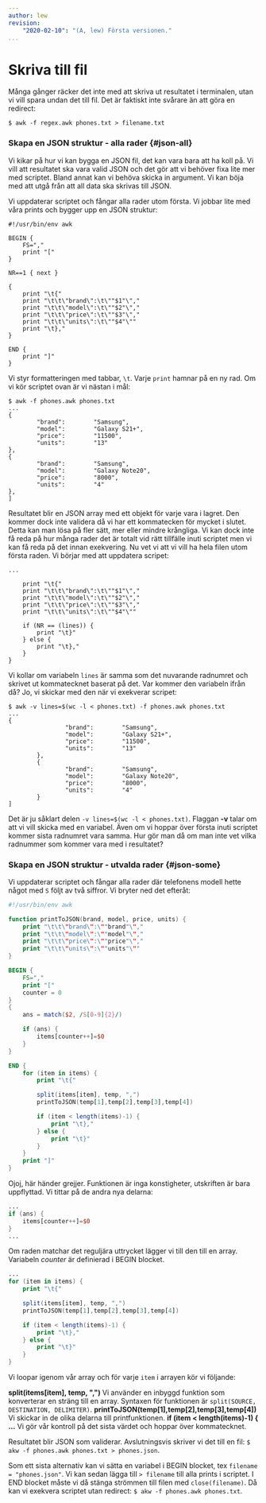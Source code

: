 ```yaml
---
author: lew
revision:
    "2020-02-10": "(A, lew) Första versionen."
...
```


Skriva till fil
=======================

Många gånger räcker det inte med att skriva ut resultatet i terminalen, utan vi vill spara undan det till fil. Det är faktiskt inte svårare än att göra en redirect:

```
$ awk -f regex.awk phones.txt > filename.txt
```



### Skapa en JSON struktur - alla rader {#json-all}

Vi kikar på hur vi kan bygga en JSON fil, det kan vara bara att ha koll på. Vi vill att resultatet ska vara valid JSON och det gör att vi behöver fixa lite mer med scriptet. Bland annat kan vi behöva skicka in argument. Vi kan böja med att utgå från att all data ska skrivas till JSON.

Vi uppdaterar scriptet och fångar alla rader utom första. Vi jobbar lite med våra prints och bygger upp en JSON struktur:

```
#!/usr/bin/env awk

BEGIN {
    FS=","
    print "["
}

NR==1 { next }

{
    print "\t{"
    print "\t\t\"brand\":\t\""$1"\","
    print "\t\t\"model\":\t\""$2"\","
    print "\t\t\"price\":\t\""$3"\","
    print "\t\t\"units\":\t\""$4"\""
    print "\t},"
}

END {
    print "]"
}
```

Vi styr formatteringen med tabbar, `\t`. Varje `print` hamnar på en ny rad. Om vi kör scriptet ovan är vi nästan i mål:

```
$ awk -f phones.awk phones.txt
...
{
        "brand":        "Samsung",
        "model":        "Galaxy S21+",
        "price":        "11500",
        "units":        "13"
},
{
        "brand":        "Samsung",
        "model":        "Galaxy Note20",
        "price":        "8000",
        "units":        "4"
},
]
```
Resultatet blir en JSON array med ett objekt för varje vara i lagret. Den kommer dock inte validera då vi har ett kommatecken för mycket i slutet. Detta kan man lösa på fler sätt, mer eller mindre krångliga. Vi kan dock inte få reda på hur många rader det är totalt vid rätt tillfälle inuti scriptet men vi kan få reda på det innan exekvering. Nu vet vi att vi vill ha hela filen utom första raden. Vi börjar med att uppdatera scripet:

```
...

    print "\t{"
    print "\t\t\"brand\":\t\""$1"\","
    print "\t\t\"model\":\t\""$2"\","
    print "\t\t\"price\":\t\""$3"\","
    print "\t\t\"units\":\t\""$4"\""

    if (NR == (lines)) {
        print "\t}"
    } else {
        print "\t},"
    }
}
```

Vi kollar om variabeln `lines` är samma som det nuvarande radnumret och skrivet ut kommatecknet baserat på det. Var kommer den variabeln ifrån då? Jo, vi skickar med den när vi exekverar scripet:

```
$ awk -v lines=$(wc -l < phones.txt) -f phones.awk phones.txt
...
{
                "brand":        "Samsung",
                "model":        "Galaxy S21+",
                "price":        "11500",
                "units":        "13"
        },
        {
                "brand":        "Samsung",
                "model":        "Galaxy Note20",
                "price":        "8000",
                "units":        "4"
        }
]
```

Det är ju såklart delen `-v lines=$(wc -l < phones.txt)`. Flaggan **-v** talar om att vi vill skicka med en variabel. Även om vi hoppar över första inuti scriptet kommer sista radnumret vara samma. Hur gör man då om man inte vet vilka radnummer som kommer vara med i resultatet?



### Skapa en JSON struktur - utvalda rader {#json-some}

Vi uppdaterar scriptet och fångar alla rader där telefonens modell hette något med `S` följt av två siffror. Vi bryter ned det efteråt:

```awk
#!/usr/bin/env awk

function printToJSON(brand, model, price, units) {
    print "\t\t\"brand\":\""brand"\","
    print "\t\t\"model\":\""model"\","
    print "\t\t\"price\":\""price"\","
    print "\t\t\"units\":\""units"\""
}

BEGIN {
    FS=","
    print "["
    counter = 0
}
{
    ans = match($2, /S[0-9]{2}/)

    if (ans) {
        items[counter++]=$0
    }
}

END {
    for (item in items) {
        print "\t{"

        split(items[item], temp, ",")
        printToJSON(temp[1],temp[2],temp[3],temp[4])

        if (item < length(items)-1) {
            print "\t},"
        } else {
            print "\t}"
        }
    }
    print "]"
}
```

Ojoj, här händer grejjer. Funktionen är inga konstigheter, utskriften är bara uppflyttad. Vi tittar på de andra nya delarna:

```awk
...
if (ans) {
    items[counter++]=$0
}
...
```

Om raden matchar det reguljära uttrycket lägger vi till den till en array. Variabeln *counter* är definierad i BEGIN blocket.

```awk
...
for (item in items) {
    print "\t{"

    split(items[item], temp, ",")
    printToJSON(temp[1],temp[2],temp[3],temp[4])

    if (item < length(items)-1) {
        print "\t},"
    } else {
        print "\t}"
    }
}
```

Vi loopar igenom vår array och för varje `item` i arrayen kör vi följande:

**split(items[item], temp, ",")** Vi använder en inbyggd funktion som konverterar en sträng till en array. Syntaxen för funktionen är `split(SOURCE, DESTINATION, DELIMITER)`.
**printToJSON(temp[1],temp[2],temp[3],temp[4])** Vi skickar in de olika delarna till printfunktionen.
**if (item < length(items)-1) { ...** Vi gör vår kontroll på det sista värdet och hoppar över kommatecknet.

Resultatet blir JSON som validerar. Avslutningsvis skriver vi det till en fil: `$ akw -f phones.awk phones.txt > phones.json`.

Som ett sista alternativ kan vi sätta en variabel i BEGIN blocket, tex `filename = "phones.json"`. Vi kan sedan lägga till `> filename` till alla prints i scriptet. I END blocket måste vi då stänga strömmen till filen med `close(filename)`. Då kan vi exekvera scriptet utan redirect: `$ akw -f phones.awk phones.txt`.
